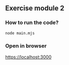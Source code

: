 ## Exercise module 2

### How to run the code?

```bash
node main.mjs
```

### Open in browser

[https://localhost:3000](https://localhost:3000)
